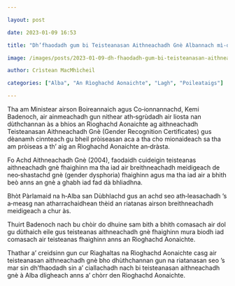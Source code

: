 ```yaml
---

layout: post

date: 2023-01-09 16:53

title: "Dh’fhaodadh gum bi Teisteanasan Aithneachadh Gnè Albannach mì‑dhligheach anns a’ chòrr den Rìoghachd Aonaichte"

image: /images/posts/2023-01-09-dh-fhaodadh-gum-bi-teisteanasan-aithneachadh-gne-albannach-mi-dhligheach-anns-a-chorr-den-rioghachd-aonaichte.webp

author: Crìstean MacMhìcheil

categories: ["Alba", "An Rìoghachd Aonaichte", "Lagh", "Poileataigs"]

---
```


Tha am Ministear airson Boireannaich agus Co‑ionnannachd, Kemi Badenoch, air ainmeachadh gun nithear ath‑sgrùdadh air liosta nan dùthchannan às a bhios an Rìoghachd Aonaichte ag aithneachadh Teisteanasan Aithneachadh Gnè (Gender Recognition Certificates) gus dèanamh cinnteach gu bheil pròiseasan aca a tha cho mionaideach sa tha am pròiseas a th’ aig an Rìoghachd Aonaichte an‑dràsta.

Fo Achd Aithneachadh Gnè (2004), faodaidh cuideigin teisteanas aithneachadh gnè fhaighinn ma tha iad air breithneachadh meidigeach de neo‑shastachd gnè (gender dysphoria) fhaighinn agus ma tha iad air a bhith beò anns an gnè a ghabh iad fad dà bhliadhna.

Bhòt Pàrlamaid na h‑Alba san Dùbhlachd gus an achd seo ath‑leasachadh ’s a‑measg nan atharrachaidhean thèid an riatanas airson breithneachadh meidigeach a chur às.

Thuirt Badenoch nach bu chòir do dhuine sam bith a bhith comasach air dol gu dùthaich eile gus teisteanas aithneachadh gnè fhaighinn mura biodh iad comasach air teisteanas fhaighinn anns an Rìoghachd Aonaichte.

Thathar a’ creidsinn gun cur Riaghaltas na Rìoghachd Aonaichte casg air teisteanasan aithneachadh gnè bho dhùthchannan gun na riatanasan seo ’s mar sin dh’fhaodadh sin a’ ciallachadh nach bi teisteanasan aithneachadh gnè à Alba dligheach anns a’ chòrr den Rìoghachd Aonaichte.
